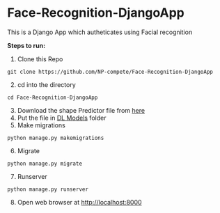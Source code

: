 # Face-Recognition-DjangoApp

This is a Django App which autheticates using Facial recognition

**Steps to run:**
1. Clone this Repo
```
git clone https://github.com/NP-compete/Face-Recognition-DjangoApp
```
2. cd into the directory
```
cd Face-Recognition-DjangoApp
```
3. Download the shape Predictor file from [here](https://drive.google.com/file/d/12yzYGzXu8LZz0Zi4-89Qu90WPMuyoQBX/view?usp=sharing)
4. Put the file in [DL Models](https://github.com/NP-compete/Face-Recognition-DjangoApp/tree/master/DLModels) folder
5. Make migrations
```
python manage.py makemigrations
```
6. Migrate
```
python manage.py migrate
```
7. Runserver
```
python manage.py runserver
```
8. Open web browser at [http://localhost:8000](http://localhost:8000)
